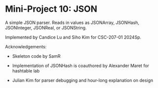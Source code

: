 Mini-Project 10: JSON
====================

A simple JSON parser. Reads in values as JSONArray, JSONHash, JSONInteger, JSONReal, or JSONString.

Implemented by Candice Lu and Siho Kim for CSC-207-01 2024Sp.

Acknowledgements:

* Skeleton code by SamR

* Implementation of JSONHash is coauthored by Alexander Maret for hashtable lab

* Julian Kim for parser debugging and hour-long explanation on design
